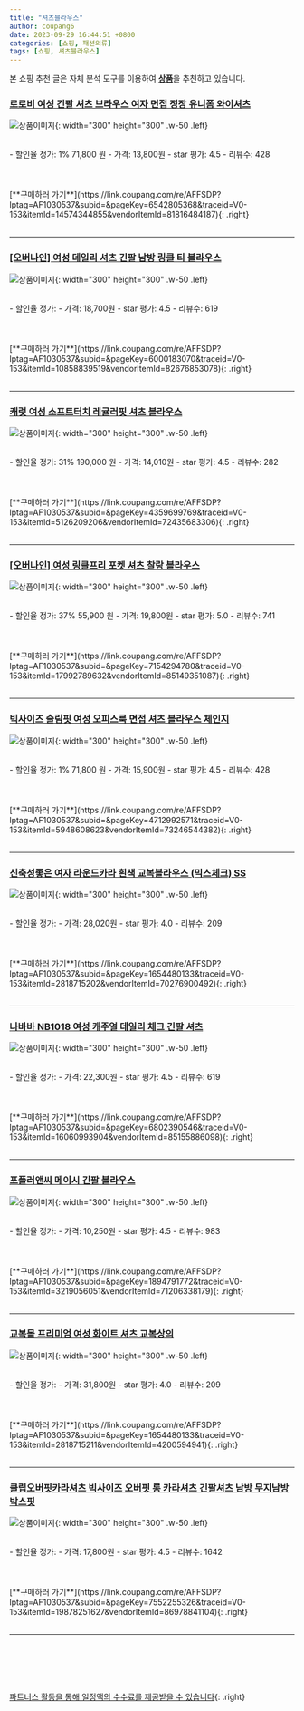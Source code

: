 ```yaml
---
title: "셔츠블라우스"
author: coupang6
date: 2023-09-29 16:44:51 +0800
categories: [쇼핑, 패션의류]
tags: [쇼핑, 셔츠블라우스]
---
```


본 쇼핑 추천 글은 자체 분석 도구를 이용하여 [**상품**](https://link.coupang.com/a/bao1ui)을 추천하고 있습니다.

### [로로비 여성 긴팔 셔츠 브라우스 여자 면접 정장 유니폼 와이셔츠](https://link.coupang.com/re/AFFSDP?lptag=AF1030537&subid=&pageKey=6542805368&traceid=V0-153&itemId=14574344855&vendorItemId=81816484187)

![상품이미지](https://thumbnail8.coupangcdn.com/thumbnails/remote/230x230ex/image/vendor_inventory/dff4/cf6fb2ca4e31b2fff7d7862bcc7ac32d184d77dde58f3fa5309175b11023.jpg){: width="300" height="300" .w-50 .left}


<br>
- 할인율 정가: 1%  71,800   원
- 가격: 13,800원
- star 평가: 4.5
- 리뷰수: 428
<br>
<br>
<br>
<br>
[**구매하러 가기**](https://link.coupang.com/re/AFFSDP?lptag=AF1030537&subid=&pageKey=6542805368&traceid=V0-153&itemId=14574344855&vendorItemId=81816484187){: .right}
<br>
<br>

---

### [[오버나인] 여성 데일리 셔츠 긴팔 남방 링클 티 블라우스](https://link.coupang.com/re/AFFSDP?lptag=AF1030537&subid=&pageKey=6000183070&traceid=V0-153&itemId=10858839519&vendorItemId=82676853078)

![상품이미지](https://thumbnail10.coupangcdn.com/thumbnails/remote/230x230ex/image/vendor_inventory/28f8/5ed40000130725608c33dc4a38be8c694a048aad35052d32c45069da0164.jpg){: width="300" height="300" .w-50 .left}


<br>
- 할인율 정가: 
- 가격: 18,700원
- star 평가: 4.5
- 리뷰수: 619
<br>
<br>
<br>
<br>
[**구매하러 가기**](https://link.coupang.com/re/AFFSDP?lptag=AF1030537&subid=&pageKey=6000183070&traceid=V0-153&itemId=10858839519&vendorItemId=82676853078){: .right}
<br>
<br>

---

### [캐럿 여성 소프트터치 레귤러핏 셔츠 블라우스](https://link.coupang.com/re/AFFSDP?lptag=AF1030537&subid=&pageKey=4359699769&traceid=V0-153&itemId=5126209206&vendorItemId=72435683306)

![상품이미지](https://thumbnail8.coupangcdn.com/thumbnails/remote/230x230ex/image/retail/images/2907545562229399-705ee563-de09-4bf9-bd79-7ad4d9603291.jpg){: width="300" height="300" .w-50 .left}


<br>
- 할인율 정가: 31%  190,000   원
- 가격: 14,010원
- star 평가: 4.5
- 리뷰수: 282
<br>
<br>
<br>
<br>
[**구매하러 가기**](https://link.coupang.com/re/AFFSDP?lptag=AF1030537&subid=&pageKey=4359699769&traceid=V0-153&itemId=5126209206&vendorItemId=72435683306){: .right}
<br>
<br>

---

### [[오버나인] 여성 링클프리 포켓 셔츠 찰랑 블라우스](https://link.coupang.com/re/AFFSDP?lptag=AF1030537&subid=&pageKey=7154294780&traceid=V0-153&itemId=17992789632&vendorItemId=85149351087)

![상품이미지](https://thumbnail8.coupangcdn.com/thumbnails/remote/230x230ex/image/vendor_inventory/8895/f36a3b5b6d47b58d48e48c20b882bf61826a69b0c314070fd7c1ea308373.jpg){: width="300" height="300" .w-50 .left}


<br>
- 할인율 정가: 37%  55,900   원
- 가격: 19,800원
- star 평가: 5.0
- 리뷰수: 741
<br>
<br>
<br>
<br>
[**구매하러 가기**](https://link.coupang.com/re/AFFSDP?lptag=AF1030537&subid=&pageKey=7154294780&traceid=V0-153&itemId=17992789632&vendorItemId=85149351087){: .right}
<br>
<br>

---

### [빅사이즈 슬림핏 여성 오피스룩 면접 셔츠 블라우스 체인지](https://link.coupang.com/re/AFFSDP?lptag=AF1030537&subid=&pageKey=4712992571&traceid=V0-153&itemId=5948608623&vendorItemId=73246544382)

![상품이미지](https://thumbnail8.coupangcdn.com/thumbnails/remote/230x230ex/image/vendor_inventory/b257/159d0a58ec2241ef8f8a768eff3de231e8982618e2139dc0573adadde91f.jpg){: width="300" height="300" .w-50 .left}


<br>
- 할인율 정가: 1%  71,800   원
- 가격: 15,900원
- star 평가: 4.5
- 리뷰수: 428
<br>
<br>
<br>
<br>
[**구매하러 가기**](https://link.coupang.com/re/AFFSDP?lptag=AF1030537&subid=&pageKey=4712992571&traceid=V0-153&itemId=5948608623&vendorItemId=73246544382){: .right}
<br>
<br>

---

### [신축성좋은 여자 라운드카라 흰색 교복블라우스 (믹스체크) SS](https://link.coupang.com/re/AFFSDP?lptag=AF1030537&subid=&pageKey=1654480133&traceid=V0-153&itemId=2818715202&vendorItemId=70276900492)

![상품이미지](https://thumbnail7.coupangcdn.com/thumbnails/remote/230x230ex/image/vendor_inventory/a11e/71e5f32064d038e2a5059bfec1837ec8a4d4b1c2b509877f408b728498d7.jpg){: width="300" height="300" .w-50 .left}


<br>
- 할인율 정가: 
- 가격: 28,020원
- star 평가: 4.0
- 리뷰수: 209
<br>
<br>
<br>
<br>
[**구매하러 가기**](https://link.coupang.com/re/AFFSDP?lptag=AF1030537&subid=&pageKey=1654480133&traceid=V0-153&itemId=2818715202&vendorItemId=70276900492){: .right}
<br>
<br>

---

### [나바바 NB1018 여성 캐주얼 데일리 체크 긴팔 셔츠](https://link.coupang.com/re/AFFSDP?lptag=AF1030537&subid=&pageKey=6802390546&traceid=V0-153&itemId=16060993904&vendorItemId=85155886098)

![상품이미지](https://thumbnail8.coupangcdn.com/thumbnails/remote/230x230ex/image/vendor_inventory/d911/8f59bce5dd3ac5fd340bdf7f21ee3b8d7c1133aa093931f13cc0501490ca.jpg){: width="300" height="300" .w-50 .left}


<br>
- 할인율 정가: 
- 가격: 22,300원
- star 평가: 4.5
- 리뷰수: 619
<br>
<br>
<br>
<br>
[**구매하러 가기**](https://link.coupang.com/re/AFFSDP?lptag=AF1030537&subid=&pageKey=6802390546&traceid=V0-153&itemId=16060993904&vendorItemId=85155886098){: .right}
<br>
<br>

---

### [포플러앤씨 메이시 긴팔 블라우스](https://link.coupang.com/re/AFFSDP?lptag=AF1030537&subid=&pageKey=1894791772&traceid=V0-153&itemId=3219056051&vendorItemId=71206338179)

![상품이미지](https://thumbnail10.coupangcdn.com/thumbnails/remote/230x230ex/image/retail/images/2020/07/23/10/6/eec31f81-8591-48d6-9eca-030eb62d19e2.jpg){: width="300" height="300" .w-50 .left}


<br>
- 할인율 정가: 
- 가격: 10,250원
- star 평가: 4.5
- 리뷰수: 983
<br>
<br>
<br>
<br>
[**구매하러 가기**](https://link.coupang.com/re/AFFSDP?lptag=AF1030537&subid=&pageKey=1894791772&traceid=V0-153&itemId=3219056051&vendorItemId=71206338179){: .right}
<br>
<br>

---

### [교복몰 프리미엄 여성 화이트 셔츠 교복상의](https://link.coupang.com/re/AFFSDP?lptag=AF1030537&subid=&pageKey=1654480133&traceid=V0-153&itemId=2818715211&vendorItemId=4200594941)

![상품이미지](https://thumbnail6.coupangcdn.com/thumbnails/remote/230x230ex/image/vendor_inventory/images/2018/12/12/17/4/90b04463-ebae-431b-b3cf-cbda29e556b5.jpg){: width="300" height="300" .w-50 .left}


<br>
- 할인율 정가: 
- 가격: 31,800원
- star 평가: 4.0
- 리뷰수: 209
<br>
<br>
<br>
<br>
[**구매하러 가기**](https://link.coupang.com/re/AFFSDP?lptag=AF1030537&subid=&pageKey=1654480133&traceid=V0-153&itemId=2818715211&vendorItemId=4200594941){: .right}
<br>
<br>

---

### [클립오버핏카라셔츠 빅사이즈 오버핏 롱 카라셔츠 긴팔셔츠 남방 무지남방 박스핏](https://link.coupang.com/re/AFFSDP?lptag=AF1030537&subid=&pageKey=7552255326&traceid=V0-153&itemId=19878251627&vendorItemId=86978841104)

![상품이미지](https://thumbnail10.coupangcdn.com/thumbnails/remote/230x230ex/image/vendor_inventory/c348/6daf0f96394f8f9cdcb54b26315f58a6abc97f4c8afcbc74e363b9cb8a5b.jpg){: width="300" height="300" .w-50 .left}


<br>
- 할인율 정가: 
- 가격: 17,800원
- star 평가: 4.5
- 리뷰수: 1642
<br>
<br>
<br>
<br>
[**구매하러 가기**](https://link.coupang.com/re/AFFSDP?lptag=AF1030537&subid=&pageKey=7552255326&traceid=V0-153&itemId=19878251627&vendorItemId=86978841104){: .right}
<br>
<br>

---
<br><br><br><br><br> [파트너스 활동을 통해 일정액의 수수료를 제공받을 수 있습니다](https://link.coupang.com/a/bao1ui){: .right}